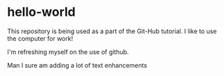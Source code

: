 # hello-world
This repository is being used as a part of the Git-Hub tutorial. 
I like to use the computer for work! 

I'm refreshing myself on the use of github. 

Man I sure am adding a lot of text enhancements
